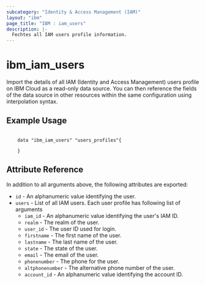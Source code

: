 ```yaml
---
subcategory: "Identity & Access Management (IAM)"
layout: "ibm"
page_title: "IBM : iam_users"
description: |-
  Fechtes all IAM users profile information.
---
```


# ibm\_iam_users

Import the details of all IAM (Identity and Access Management) users profile on IBM Cloud as a read-only data source. You can then reference the fields of the data source in other resources within the same configuration using interpolation syntax.

## Example Usage

```hcl

	data "ibm_iam_users" "users_profiles"{
  
	} 

```

## Attribute Reference

In addition to all arguments above, the following attributes are exported:
* `id` - An alphanumeric value identifying the user.
* `users` - List of all IAM users. Each user profile has following list of arguments	
  * `iam_id` - An alphanumeric value identifying the user's IAM ID.
  * `realm` - The realm of the user. 
  * `user_id` - The user ID used for login.
  * `firstname` - The first name of the user.
  * `lastname` -  The last name of the user.
  * `state` - The state of the user. 
  * `email` - The email of the user.
  * `phonenumber` - The phone for the user.
  * `altphonenumber` - The alternative phone number of the user.
  * `account_id` - An alphanumeric value identifying the account ID.


  